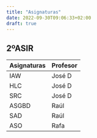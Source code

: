 ```yaml
---
title: "Asignaturas"
date: 2022-09-30T09:06:33+02:00
draft: true
---
```


## 2ºASIR

| Asignaturas | Profesor        |
| ----------- | --------------- |
| IAW         | José D          |
| HLC         | José D          |
| SRC         | José D          |
| ASGBD       | Raúl            |
| SAD         | Raúl            |
| ASO         | Rafa            |
